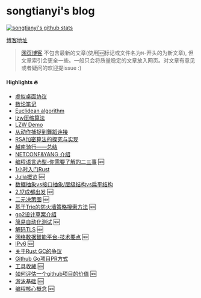 # songtianyi's blog

[![songtianyi's github stats](https://github-readme-stats.vercel.app/api?username=songtianyi&show_icons=true)](https://github.com/anuraghazra/github-readme-stats)

[博客地址](http://songtianyi.info) 

>  [网页博客](http://songtianyi.info) 不包含最新的文章(使用:new:标记或文件名为`M-`开头的为新文章), 但文章索引会更全一些。一般只会将质量稳定的文章放入网页。对文章有意见或者疑问的欢迎提issue :)

#### Highlights :fire:
* [虚拟桌面协议](http://songtianyi.github.io/pages/vdi/004-vdi.html)
* [数论笔记](http://songtianyi.github.io/pages/acm/001-acm.html)
* [Euclidean algorithm](http://songtianyi.github.io/pages/acm/010-acm.html)
* [lzw压缩算法](http://songtianyi.github.io/pages/data-compression/001-comp.html)
* [LZW Demo](http://songtianyi.github.io/pages/data-compression/003-comp.html)
* [从动作捕捉到舞蹈连接](http://songtianyi.github.io/pages/data-compression/002-comp.html)
* [RSA加密算法的探究与实现](http://songtianyi.github.io/pages/secure/001-secure.html)
* [越南骑行——总结](http://songtianyi.github.io/pages/life/vietnam-summary.html)
* [NETCONF&YANG 介绍](http://songtianyi.github.io/pages/programming/networks/netconf-and-yang-introduction.html)
* [编程语言选型-你需要了解的二三事](pages/programming/programming-languages/M-how-to-choose-your-programming-language.md) :new:
* [1小时入门Rust](http://songtianyi.info/pages/programmig/programming-languages/getting-started-with-rust-in-1-hour.html)
* [Julia概览](http://songtianyi.info/pages/programming/programming-languages/M-julia-overview.md) :new:
* [数据抽象vs接口抽象/层级结构vs扁平结构](http://songtianyi.info/pages/programming/software-engineering/data-abstraction-vs-interface-abstraction-and-hierarchy-structure-vs-flat-structure.html)
* [2.17成都出发](http://songtianyi.info/pages/life/M-cycling-tour-of-318.md) :new:
* [二元决策图](http://songtianyi.info/pages/programming/data-structure-and-algorithms/M-binary-decision-diagram.md) :new:
* [基于Trie的防火墙策略搜索方法](pages/programming/networks/M-trie-based-firewall-policy-searching.md) :new:
* [go2设计草案介绍](http://songtianyi.info/pages/programming/programming-languages/go2-design-draft-introduction.html)
* [简易自动化测试](pages/programming/software-development-and-quality-assurance/M-simple-automated-testing.md) :new:
* [解码TLS](http://songtianyi.info/pages/secure/M-decrypt-tls.md) :new:
* [网络数据智能平台-技术要点](pages/programming/software-architecture-and-solutions/M-network-data-intelligence-techniques-review.md) :new:
* [IPv6](http://songtianyi.info/pages/programming/networks/M-ipv6.md) :new:
* [关于Rust GC的争议](http://songtianyi.github.io/pages/programming/programming-languages/is-rust-garbage-collected.html)
* [Github Go项目PR方式](http://songtianyi.info/pages/programming/software-development-and-quality-assurance/pr-steps-for-github-go-projects.html)
* [工具收藏](pages/programming/uncategorized/M-collection-of-tools.md) :new:
* [如何评估一个github项目的价值](pages/programming/data-structure-and-algorithms/M-how-to-evaluate-github-project.md) :new:
* [游泳基础](pages/life/swimming-basics.md) 🆕
* [编程核心概念](pages/programming/software-engineering/M-core-concepts-in-programming.md) :new:
